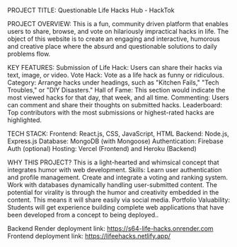 PROJECT TITLE: Questionable Life Hacks Hub - HackTok 

PROJECT OVERVIEW: This is a fun, community driven platform that enables users to share, browse, and vote on hilariously impractical hacks in life. The object of this website is to create an engaging and interactive, humorous and creative place where the absurd and questionable solutions to daily problems flow.

KEY FEATURES: Submission of Life Hack: Users can share their hacks via text, image, or video. Vote Hack: Vote as a life hack as funny or ridiculous. Category: Arrange hacks under headings, such as "Kitchen Fails," "Tech Troubles," or "DIY Disasters." Hall of Fame: This section would indicate the most viewed hacks for that day, that week, and all time. Commenting: Users can comment and share their thoughts on submitted hacks. Leaderboard: Top contributors with the most submissions or highest-rated hacks are highlighted.

TECH STACK: Frontend: React.js, CSS, JavaScript, HTML Backend: Node.js, Express.js Database: MongoDB (with Mongoose) Authentication: Firebase Auth (optional) Hosting: Vercel (Frontend) and Heroku (Backend)

WHY THIS PROJECT? This is a light-hearted and whimsical concept that integrates humor with web development. Skills: Learn user authentication and profile management. Create and integrate a voting and ranking system. Work with databases dynamically handling user-submitted content. The potential for virality is through the humor and creativity embedded in the content. This means it will share easily via social media. Portfolio Valuability: Students will get experience building complete web applications that have been developed from a concept to being deployed..


Backend Render deployment link: https://s64-life-hacks.onrender.com
Frontend deployment link: https://lifeehacks.netlify.app/


